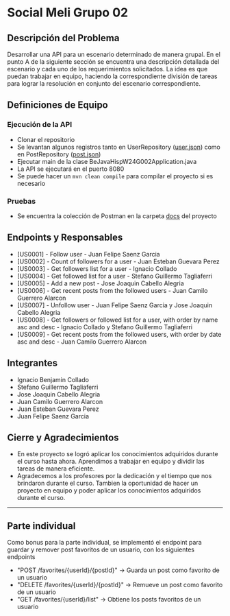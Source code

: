 # Social Meli Grupo 02

## Descripción del Problema
Desarrollar una API para un escenario determinado de manera grupal. En el punto A de la siguiente sección se encuentra una descripción detallada del escenario y cada uno de los requerimientos solicitados. La idea es que puedan trabajar en equipo, haciendo la correspondiente división de tareas para lograr la resolución en conjunto del escenario correspondiente.

## Definiciones de Equipo

### Ejecución de la API
- Clonar el repositorio
- Se levantan algunos registros tanto en UserRepository ([user.json](src/main/resources/json/users.json)) como en PostRepository ([post.json](src/main/resources/json/posts.json))
- Ejecutar main de la clase BeJavaHispW24G002Application.java
- La API se ejecutará en el puerto 8080
- Se puede hacer un ```mvn clean compile``` para compilar el proyecto si es necesario

### Pruebas
- Se encuentra la colección de Postman en la carpeta [docs](src/main/resources/docs) del proyecto

## Endpoints y Responsables
- [US0001] - Follow user - Juan Felipe Saenz Garcia
- [US0002] - Count of followers for a user - Juan Esteban Guevara Perez
- [US0003] - Get followers list for a user - Ignacio Collado
- [US0004] - Get followed list for a user - Stefano Guillermo Tagliaferri
- [US0005] - Add a new post - Jose Joaquin Cabello Alegria
- [US0006] - Get recent posts from the followed users - Juan Camilo Guerrero Alarcon
- [US0007] - Unfollow user - Juan Felipe Saenz Garcia y Jose Joaquin Cabello Alegria
- [US0008] - Get followers or followed list for a user, with order by name asc and desc - Ignacio Collado y Stefano Guillermo Tagliaferri
- [US0009] - Get recent posts from the followed users, with order by date asc and desc - Juan Camilo Guerrero Alarcon

## Integrantes
- Ignacio Benjamin Collado
- Stefano Guillermo Tagliaferri
- Jose Joaquin Cabello Alegria
- Juan Camilo Guerrero Alarcon
- Juan Esteban Guevara Perez
- Juan Felipe Saenz Garcia

## Cierre y Agradecimientos
- En este proyecto se logró aplicar los conocimientos adquiridos durante el curso hasta ahora. Aprendimos a trabajar en equipo y dividir las tareas de manera eficiente.
- Agradecemos a los profesores por la dedicación y el tiempo que nos brindaron durante el curso. Tambien la oportunidad de hacer un proyecto en equipo y poder aplicar los conocimientos adquiridos durante el curso.

---

## Parte individual
Como bonus para la parte individual, se implementó el endpoint para guardar y remover post favoritos de un usuario, con los siguientes endpoints

- "POST /favorites/{userId}/{postId}" -> Guarda un post como favorito de un usuario
- "DELETE /favorites/{userId}/{postId}" -> Remueve un post como favorito de un usuario
- "GET /favorites/{userId}/list" -> Obtiene los posts favoritos de un usuario